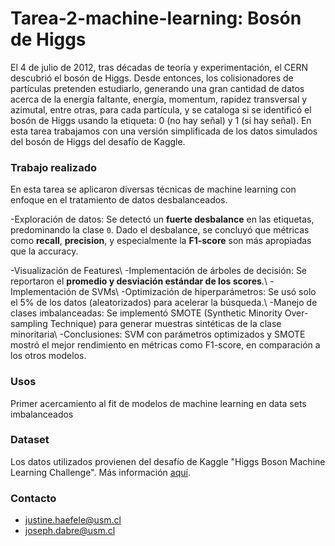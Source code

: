 # Tarea-2-machine-learning: Bosón de Higgs

El 4 de julio de 2012, tras décadas de teoría y experimentación, el CERN descubrió el bosón de Higgs. Desde entonces, los colisionadores de partículas pretenden estudiarlo, generando una gran cantidad de datos acerca de la energía faltante, energía, momentum, rapidez transversal y azimutal, entre otras, para cada partícula, y se cataloga si se identificó el bosón de Higgs usando la etiqueta: 0 (no hay señal) y 1 (si hay señal). En esta tarea trabajamos con una versión simplificada de los datos simulados del bosón de Higgs del desafío de Kaggle. 

### Trabajo realizado

En esta tarea se aplicaron diversas técnicas de machine learning con enfoque en el tratamiento de datos desbalanceados.

-Exploración de datos: Se detectó un **fuerte desbalance** en las etiquetas, predominando la clase `0`. Dado el desbalance, se concluyó que métricas como **recall**, **precision**, y especialmente la **F1-score** son más apropiadas que la accuracy.

-Visualización de Features\\
-Implementación de árboles de decisión: Se reportaron el **promedio y desviación estándar de los scores**.\\
-Implementación de SVMs\\
-Optimización de hiperparámetros: Se usó solo el 5% de los datos (aleatorizados) para acelerar la búsqueda.\\
-Manejo de clases imbalanceadas: Se implementó SMOTE (Synthetic Minority Over-sampling Technique) para generar muestras sintéticas de la clase minoritaria\\
-Conclusiones: SVM con parámetros optimizados y SMOTE mostró el mejor rendimiento en métricas como F1-score, en comparación a los otros modelos.

### Usos
Primer acercamiento al fit de modelos de machine learning en data sets imbalanceados

### Dataset
Los datos utilizados provienen del desafío de Kaggle "Higgs Boson Machine Learning Challenge". Más información [aquí](https://www.kaggle.com/c/higgs-boson).

### Contacto
- justine.haefele@usm.cl
- joseph.dabre@usm.cl
